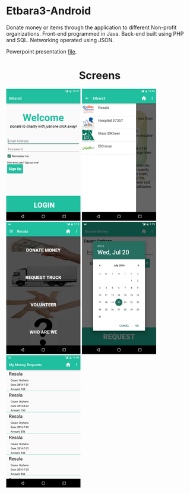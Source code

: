 ﻿# Etbara3-Android

Donate money or items through the application to different Non-profit organizations. Front-end programmed in Java. Back-end built using PHP and SQL.  Networking operated using JSON.


Powerpoint presentation [file](https://github.com/karimatwa/Etbara3-Android/blob/master/Etbara3%20Pres.pptx?raw=true).

<h1 align="center">Screens</h1>

<div align="centre">
    <img src="photo%20(1).png" width="200"</img> 
    <img src="photo%20(2).png" width="200"</img> 
    <img src="photo%20(3).png" width="200"</img> 
    <img src="photo%20(4).png" width="200"</img> 
    <img src="photo%20(5).png" width="200"</img> 
</div>
